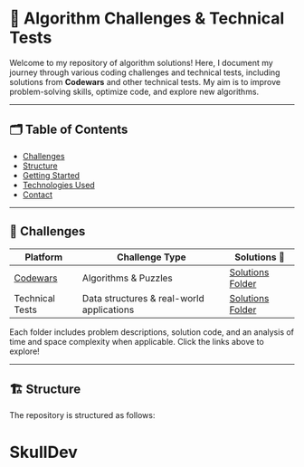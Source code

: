 # 🧠 Algorithm Challenges & Technical Tests

Welcome to my repository of algorithm solutions! Here, I document my journey through various coding challenges and technical tests, including solutions from **Codewars** and other technical tests. My aim is to improve problem-solving skills, optimize code, and explore new algorithms.

---

## 🗂️ Table of Contents

- [Challenges](#-challenges)
- [Structure](#-structure)
- [Getting Started](#-getting-started)
- [Technologies Used](#-technologies-used)
- [Contact](#-contact)

---

## 🌟 Challenges

| Platform                              | Challenge Type                            | Solutions 📂                           |
| ------------------------------------- | ----------------------------------------- | -------------------------------------- |
| [Codewars](https://www.codewars.com/) | Algorithms & Puzzles                      | [Solutions Folder](./codewars/)        |
| Technical Tests                       | Data structures & real-world applications | [Solutions Folder](./technical-tests/) |

Each folder includes problem descriptions, solution code, and an analysis of time and space complexity when applicable. Click the links above to explore!

---

## 🏗️ Structure

The repository is structured as follows:

# SkullDev
